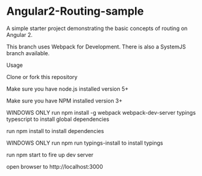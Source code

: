 # Angular2-Routing-sample

A simple starter project demonstrating the basic concepts of routing on Angular 2.

This branch uses Webpack for Development. There is also a SystemJS branch available.

Usage

Clone or fork this repository

Make sure you have node.js installed version 5+

Make sure you have NPM installed version 3+

WINDOWS ONLY run npm install -g webpack webpack-dev-server typings typescript to install global dependencies

run npm install to install dependencies

WINDOWS ONLY run npm run typings-install to install typings

run npm start to fire up dev server

open browser to http://localhost:3000
 
